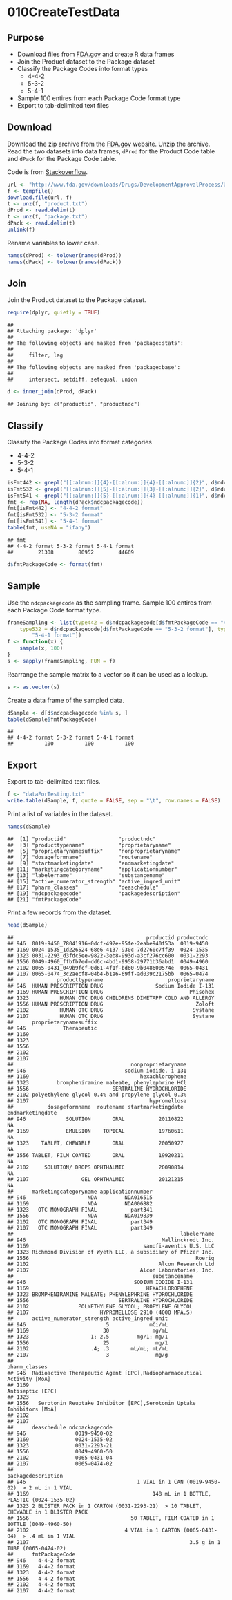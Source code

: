 010CreateTestData
=================
Purpose
-------
* Download files from [FDA.gov](http://www.fda.gov/Drugs/InformationOnDrugs/ucm142438.htm) and create R data frames
* Join the Product dataset to the Package dataset
* Classify the Package Codes into format types
  * 4-4-2
  * 5-3-2
  * 5-4-1
* Sample 100 entires from each Package Code format type
* Export to tab-delimited text files


Download
--------
Download the zip archive from the [FDA.gov](http://www.fda.gov/Drugs/InformationOnDrugs/ucm142438.htm) website. Unzip the archive. Read the two datasets into data frames, `dProd` for the Product Code table and `dPack` for the Package Code table.

Code is from [Stackoverflow](http://stackoverflow.com/a/3053883/1427069).

```r
url <- "http://www.fda.gov/downloads/Drugs/DevelopmentApprovalProcess/UCM070838.zip"
f <- tempfile()
download.file(url, f)
t <- unz(f, "product.txt")
dProd <- read.delim(t)
t <- unz(f, "package.txt")
dPack <- read.delim(t)
unlink(f)
```


Rename variables to lower case.

```r
names(dProd) <- tolower(names(dProd))
names(dPack) <- tolower(names(dPack))
```



Join
----
Join the Product dataset to the Package dataset.

```r
require(dplyr, quietly = TRUE)
```

```
## 
## Attaching package: 'dplyr'
## 
## The following objects are masked from 'package:stats':
## 
##     filter, lag
## 
## The following objects are masked from 'package:base':
## 
##     intersect, setdiff, setequal, union
```

```r
d <- inner_join(dProd, dPack)
```

```
## Joining by: c("productid", "productndc")
```



Classify
--------
Classify the Package Codes into format categories
* 4-4-2
* 5-3-2
* 5-4-1

```r
isFmt442 <- grepl("[[:alnum:]]{4}-[[:alnum:]]{4}-[[:alnum:]]{2}", d$ndcpackagecode)
isFmt532 <- grepl("[[:alnum:]]{5}-[[:alnum:]]{3}-[[:alnum:]]{2}", d$ndcpackagecode)
isFmt541 <- grepl("[[:alnum:]]{5}-[[:alnum:]]{4}-[[:alnum:]]{1}", d$ndcpackagecode)
fmt <- rep(NA, length(dPack$ndcpackagecode))
fmt[isFmt442] <- "4-4-2 format"
fmt[isFmt532] <- "5-3-2 format"
fmt[isFmt541] <- "5-4-1 format"
table(fmt, useNA = "ifany")
```

```
## fmt
## 4-4-2 format 5-3-2 format 5-4-1 format 
##        21308        80952        44669
```

```r
d$fmtPackageCode <- format(fmt)
```



Sample
------
Use the `ndcpackagecode` as the sampling frame. Sample 100 entires from each Package Code format type.

```r
frameSampling <- list(type442 = d$ndcpackagecode[d$fmtPackageCode == "4-4-2 format"], 
    type532 = d$ndcpackagecode[d$fmtPackageCode == "5-3-2 format"], type541 = d$ndcpackagecode[d$fmtPackageCode == 
        "5-4-1 format"])
f <- function(x) {
    sample(x, 100)
}
s <- sapply(frameSampling, FUN = f)
```

Rearrange the sample matrix to a vector so it can be used as a lookup.

```r
s <- as.vector(s)
```

Create a data frame of the sampled data.

```r
dSample <- d[d$ndcpackagecode %in% s, ]
table(dSample$fmtPackageCode)
```

```
## 
## 4-4-2 format 5-3-2 format 5-4-1 format 
##          100          100          100
```



Export
------
Export to tab-delimited text files.

```r
f <- "dataForTesting.txt"
write.table(dSample, f, quote = FALSE, sep = "\t", row.names = FALSE)
```

Print a list of variables in the dataset.

```r
names(dSample)
```

```
##  [1] "productid"                 "productndc"               
##  [3] "producttypename"           "proprietaryname"          
##  [5] "proprietarynamesuffix"     "nonproprietaryname"       
##  [7] "dosageformname"            "routename"                
##  [9] "startmarketingdate"        "endmarketingdate"         
## [11] "marketingcategoryname"     "applicationnumber"        
## [13] "labelername"               "substancename"            
## [15] "active_numerator_strength" "active_ingred_unit"       
## [17] "pharm_classes"             "deaschedule"              
## [19] "ndcpackagecode"            "packagedescription"       
## [21] "fmtPackageCode"
```

Print a few records from the dataset.

```r
head(dSample)
```

```
##                                           productid productndc
## 946  0019-9450_78041916-0dcf-492e-95fe-2eabe940f53a  0019-9450
## 1169 0024-1535_1d226524-68e6-4137-930c-7d2760c7ff39  0024-1535
## 1323 0031-2293_d3fdc5ee-9822-3eb8-993d-a3cf276cc600  0031-2293
## 1556 0049-4960_ffbfb7ed-dd6c-4bd1-9958-29771b36abd1  0049-4960
## 2102 0065-0431_049b9fcf-0d61-4f1f-bd60-9b048600574e  0065-0431
## 2107 0065-0474_3c2aecf8-04b4-b1a6-69ff-ad039c2175bb  0065-0474
##              producttypename                     proprietaryname
## 946  HUMAN PRESCRIPTION DRUG                 Sodium Iodide I-131
## 1169 HUMAN PRESCRIPTION DRUG                            Phisohex
## 1323          HUMAN OTC DRUG CHILDRENS DIMETAPP COLD AND ALLERGY
## 1556 HUMAN PRESCRIPTION DRUG                              Zoloft
## 2102          HUMAN OTC DRUG                             Systane
## 2107          HUMAN OTC DRUG                             Systane
##      proprietarynamesuffix
## 946            Therapeutic
## 1169                      
## 1323                      
## 1556                      
## 2102                      
## 2107                      
##                                      nonproprietaryname
## 946                                sodium iodide, i-131
## 1169                                    hexachlorophene
## 1323         brompheniramine maleate, phenylephrine HCl
## 1556                           SERTRALINE HYDROCHLORIDE
## 2102 polyethylene glycol 0.4% and propylene glycol 0.3%
## 2107                                       hypromellose
##           dosageformname  routename startmarketingdate endmarketingdate
## 946             SOLUTION       ORAL           20110822               NA
## 1169            EMULSION    TOPICAL           19760611               NA
## 1323    TABLET, CHEWABLE       ORAL           20050927               NA
## 1556 TABLET, FILM COATED       ORAL           19920211               NA
## 2102     SOLUTION/ DROPS OPHTHALMIC           20090814               NA
## 2107                 GEL OPHTHALMIC           20121215               NA
##      marketingcategoryname applicationnumber
## 946                    NDA         NDA016515
## 1169                   NDA         NDA006882
## 1323   OTC MONOGRAPH FINAL           part341
## 1556                   NDA         NDA019839
## 2102   OTC MONOGRAPH FINAL           part349
## 2107   OTC MONOGRAPH FINAL           part349
##                                                      labelername
## 946                                            Mallinckrodt Inc.
## 1169                                     sanofi-aventis U.S. LLC
## 1323 Richmond Division of Wyeth LLC, a subsidiary of Pfizer Inc.
## 1556                                                      Roerig
## 2102                                          Alcon Research Ltd
## 2107                                    Alcon Laboratories, Inc.
##                                             substancename
## 946                                   SODIUM IODIDE I-131
## 1169                                      HEXACHLOROPHENE
## 1323 BROMPHENIRAMINE MALEATE; PHENYLEPHRINE HYDROCHLORIDE
## 1556                             SERTRALINE HYDROCHLORIDE
## 2102                POLYETHYLENE GLYCOL; PROPYLENE GLYCOL
## 2107                       HYPROMELLOSE 2910 (4000 MPA.S)
##      active_numerator_strength active_ingred_unit
## 946                          5             mCi/mL
## 1169                        30              mg/mL
## 1323                    1; 2.5         mg/1; mg/1
## 1556                        25               mg/1
## 2102                    .4; .3       mL/mL; mL/mL
## 2107                         3               mg/g
##                                                               pharm_classes
## 946  Radioactive Therapeutic Agent [EPC],Radiopharmaceutical Activity [MoA]
## 1169                                                       Antiseptic [EPC]
## 1323                                                                       
## 1556   Serotonin Reuptake Inhibitor [EPC],Serotonin Uptake Inhibitors [MoA]
## 2102                                                                       
## 2107                                                                       
##      deaschedule ndcpackagecode
## 946                0019-9450-02
## 1169               0024-1535-02
## 1323               0031-2293-21
## 1556               0049-4960-50
## 2102               0065-0431-04
## 2107               0065-0474-02
##                                                                      packagedescription
## 946                                    1 VIAL in 1 CAN (0019-9450-02)  > 2 mL in 1 VIAL
## 1169                                        148 mL in 1 BOTTLE, PLASTIC (0024-1535-02) 
## 1323 2 BLISTER PACK in 1 CARTON (0031-2293-21)  > 10 TABLET, CHEWABLE in 1 BLISTER PACK
## 1556                                 50 TABLET, FILM COATED in 1 BOTTLE (0049-4960-50) 
## 2102                               4 VIAL in 1 CARTON (0065-0431-04)  > .4 mL in 1 VIAL
## 2107                                                    3.5 g in 1 TUBE (0065-0474-02) 
##      fmtPackageCode
## 946    4-4-2 format
## 1169   4-4-2 format
## 1323   4-4-2 format
## 1556   4-4-2 format
## 2102   4-4-2 format
## 2107   4-4-2 format
```

